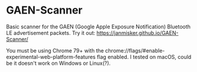 # GAEN-Scanner
Basic scanner for the GAEN (Google Apple Exposure Notification) Bluetooth LE advertisement packets.
Try it out: https://janmisker.github.io/GAEN-Scanner/ 

You must be using Chrome 79+ with the chrome://flags/#enable-experimental-web-platform-features flag enabled. I tested on macOS, could be it doesn't work on Windows or Linux(?).
